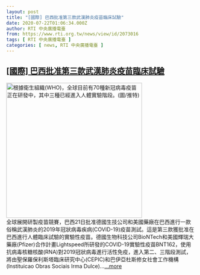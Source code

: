 ```yaml
---
layout: post
title: "[國際] 巴西批准第三款武漢肺炎疫苗臨床試驗"
date: 2020-07-22T01:06:34.000Z
author: RTI 中央廣播電臺
from: https://www.rti.org.tw/news/view/id/2073016
tags: [ RTI 中央廣播電臺 ]
categories: [ news, RTI 中央廣播電臺 ]
---
```

<!--1595379994000-->
[[國際] 巴西批准第三款武漢肺炎疫苗臨床試驗](https://www.rti.org.tw/news/view/id/2073016)
------

<div>
<img src="https://static.rti.org.tw/assets/thumbnails/2020/04/13/5417e29a1bfec535766bfe7993291168.jpg" width="360" alt="根據衛生組織(WHO)，全球目前有70種新冠病毒疫苗正在研發中，其中三種已經進入人體實驗階段。(圖/推特)" title="根據衛生組織(WHO)，全球目前有70種新冠病毒疫苗正在研發中，其中三種已經進入人體實驗階段。(圖/推特)"><br>全球展開研製疫苗競賽，巴西21日批准德國生技公司和美國藥廠在巴西進行一款俗稱武漢肺炎的2019年冠狀病毒疾病(COVID-19)疫苗測試。這是第三款獲批准在巴西進行人體臨床試驗的實驗性疫苗。德國生物科技公司BioNTech和美國輝瑞大藥廠(Pfizer)合作計畫Lightspeed所研發的COVID-19實驗性疫苗BNT162，使用抗病毒核糖核酸(RNA)對2019冠狀病毒進行活性免疫，進入第二、三階段測試，將由聖保羅保利斯塔臨床研究中心(CEPIC)和巴伊亞杜斯修女社會工作機構(Instituicao Obras Sociais Irma Dulce)...<a target="_blank" href="https://www.rti.org.tw/news/view/id/2073016">...more</a>
</div>
